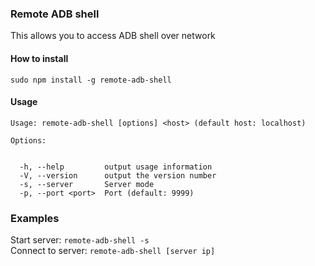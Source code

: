 ### Remote ADB shell

This allows you to access ADB shell over network

#### How to install

`sudo npm install -g remote-adb-shell`

#### Usage

```
Usage: remote-adb-shell [options] <host> (default host: localhost)

Options:


  -h, --help         output usage information
  -V, --version      output the version number
  -s, --server       Server mode
  -p, --port <port>  Port (default: 9999)
```

### Examples

Start server: `remote-adb-shell -s`  
Connect to server: `remote-adb-shell [server ip]`
